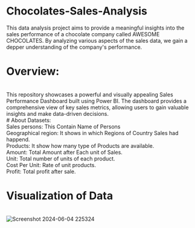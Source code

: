 # Chocolates-Sales-Analysis
This data analysis project aims to provide a meaningful insights into the sales performance of a chocolate company called AWESOME CHOCOLATES. By analyzing various aspects of the sales data, we gain a depper understanding of the company's performance.
<br>
# Overview:
<br>
This repository showcases a powerful and visually appealing Sales Performance Dashboard built using Power BI. The dashboard provides a comprehensive view of key sales metrics, allowing users to gain valuable insights and make data-driven decisions.
<br>
# About Datasets:
<br>
Sales persons: This Contain Name of Persons
<br>
Geographical region:  It shows in which Regions of Country Sales had happend.
<br>
Products: It show how many type of Products are available.
<br>
Amount: Total Amount after Each unit of Sales.
<br>
Unit: Total number of units of each product.
<br>
Cost Per Unit: Rate of unit products.
<br>
Profit: Total profit after sale.
<br>


# Visualization of Data
<br>![Screenshot 2024-06-04 225324](https://github.com/user-attachments/assets/65ce93cd-0c0a-4d8f-acdd-51a3c3f7d701)






